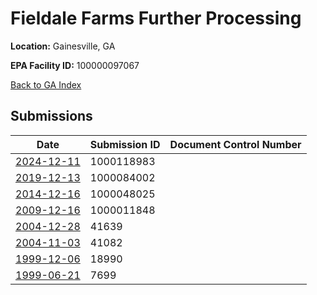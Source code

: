 # Fieldale Farms Further Processing

**Location:** Gainesville, GA

**EPA Facility ID:** 100000097067

[Back to GA Index](../../index.md)

## Submissions

| Date | Submission ID | Document Control Number |
|------|--------------|-------------------------|
| [2024-12-11](submissions/1000118983.md) | 1000118983 |  |
| [2019-12-13](submissions/1000084002.md) | 1000084002 |  |
| [2014-12-16](submissions/1000048025.md) | 1000048025 |  |
| [2009-12-16](submissions/1000011848.md) | 1000011848 |  |
| [2004-12-28](submissions/41639.md) | 41639 |  |
| [2004-11-03](submissions/41082.md) | 41082 |  |
| [1999-12-06](submissions/18990.md) | 18990 |  |
| [1999-06-21](submissions/7699.md) | 7699 |  |
